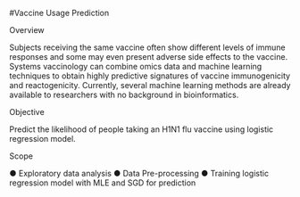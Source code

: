 #Vaccine Usage Prediction


Overview

Subjects receiving the same vaccine often show different levels of immune responses
and some may even present adverse side effects to the vaccine. Systems vaccinology can
combine omics data and machine learning techniques to obtain highly predictive
signatures of vaccine immunogenicity and reactogenicity. Currently, several machine
learning methods are already available to researchers with no background in
bioinformatics.

Objective

Predict the likelihood of people taking an H1N1 flu vaccine using logistic regression model.

Scope

● Exploratory data analysis
● Data Pre-processing
● Training logistic regression model with MLE and SGD for prediction
